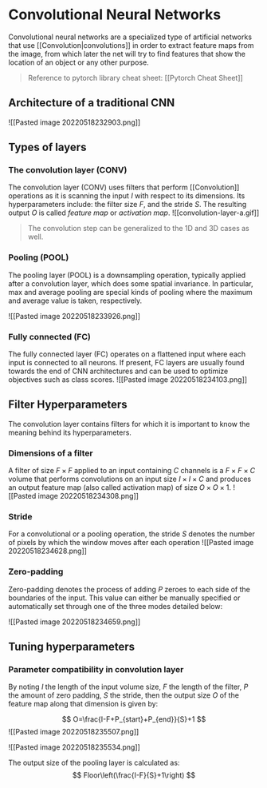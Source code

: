 # Convolutional Neural Networks
Convolutional neural networks are a specialized type of artificial networks that use [[Convolution|convolutions]]  in order to extract feature maps from the image, from which later the net will try to find features that show the location of an object or any other purpose.

> Reference to pytorch library cheat sheet: [[Pytorch Cheat Sheet]]


## Architecture of a traditional CNN
![[Pasted image 20220518232903.png]]

## Types of layers
### The convolution layer (CONV)
The convolution layer (CONV) uses filters that perform [[Convolution]] operations as it is scanning the input $I$ with respect to its dimensions. Its hyperparameters include: the filter size $F$, and the stride $S$. The resulting output $O$ is called *feature map* or *activation map*.
![[convolution-layer-a.gif]]

> The convolution step can be generalized to the 1D and 3D cases as well.

### Pooling (POOL)
The pooling layer (POOL) is a downsampling operation, typically applied after a convolution layer, which does some spatial invariance. In particular, max and average pooling are special kinds of pooling where the maximum and average value is taken, respectively.

![[Pasted image 20220518233926.png]]


### Fully connected (FC)
The fully connected layer (FC) operates on a flattened input where each input is connected to all neurons. If present, FC layers are usually found towards the end of CNN architectures and can be used to optimize objectives such as class scores.
![[Pasted image 20220518234103.png]]
## Filter Hyperparameters
The convolution layer contains filters for which it is important to know the meaning behind its hyperparameters.

### Dimensions of a filter
A filter of size $F\times F$ applied to an input containing $C$ channels is a $F\times F\times C$ volume that performs convolutions on an input size $I\times I\times C$ and produces an output feature map (also called activation map) of size $O\times O\times 1$. 
![[Pasted image 20220518234308.png]]
### Stride
For a convolutional or a pooling operation, the stride $S$ denotes the number of pixels by which the window moves after each operation
![[Pasted image 20220518234628.png]]

### Zero-padding
Zero-padding denotes the process of adding $P$ zeroes to each side of the boundaries of the input. This value can either be manually specified or automatically set through one of the three modes detailed below:

![[Pasted image 20220518234659.png]]

## Tuning hyperparameters
### Parameter compatibility in convolution layer
By noting $I$ the length of the input volume size, $F$ the length of the filter, $P$ the amount of zero padding, $S$ the stride, then the output size $O$ of the feature map along that dimension is given by:

$$
O=\frac{I-F+P_{start}+P_{end}}{S}+1
$$
![[Pasted image 20220518235507.png]]

![[Pasted image 20220518235534.png]]

The output size of the pooling layer is calculated as:
$$
Floor\left(\frac{I-F}{S}+1\right)
$$
